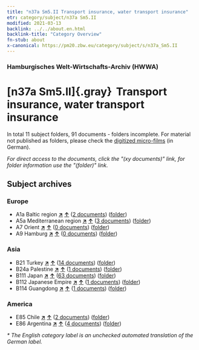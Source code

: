 ```yaml
---
title: "n37a Sm5.II Transport insurance, water transport insurance"
etr: category/subject/n37a Sm5.II
modified: 2021-03-13
backlink: ../../about.en.html
backlink-title: "Category Overview"
fn-stub: about
x-canonical: https://pm20.zbw.eu/category/subject/s/n37a_Sm5.II
---
```


### Hamburgisches Welt-Wirtschafts-Archiv (HWWA)
# [n37a Sm5.II]{.gray}&#8201; Transport insurance, water transport insurance&#160; 





In total 11 subject folders, 91 documents - folders incomplete.
For material not published as folders, please check the [digitized micro-films](/film/h1_sh.de.html) (in German).

_For direct access to the documents, click the "(xy documents)" link, for folder information use the "(folder)" link._

## Subject archives



### Europe

- A1a Baltic region [**&nearr;**](../../../geo/i/140894/about.en.html "Baltic region (all folders)") [**&uarr;**](../../../geo/about.en.html#A1a "Country category system") (<a href="https://pm20.zbw.eu/dfgview/sh/140894,145738" title="about: Baltic region : Transport insurance, water transport insurance" target="_blank">2 documents</a>) ([folder](../../../../folder/sh/1408xx/140894/1457xx/145738/about.en.html))
- A5a Mediterranean region [**&nearr;**](../../../geo/i/140899/about.en.html "Mediterranean region (all folders)") [**&uarr;**](../../../geo/about.en.html#A5a "Country category system") (<a href="https://pm20.zbw.eu/dfgview/sh/140899,145738" title="about: Mediterranean region : Transport insurance, water transport insurance" target="_blank">3 documents</a>) ([folder](../../../../folder/sh/1408xx/140899/1457xx/145738/about.en.html))
- A7 Orient [**&nearr;**](../../../geo/i/140902/about.en.html "Orient (all folders)") [**&uarr;**](../../../geo/about.en.html#A7 "Country category system") (<a href="https://pm20.zbw.eu/dfgview/sh/140902,145738" title="about: Orient : Transport insurance, water transport insurance" target="_blank">0 documents</a>) ([folder](../../../../folder/sh/1409xx/140902/1457xx/145738/about.en.html))
- A9 Hamburg [**&nearr;**](../../../geo/i/140905/about.en.html "Hamburg (all folders)") [**&uarr;**](../../../geo/about.en.html#A9 "Country category system") (<a href="https://pm20.zbw.eu/dfgview/sh/140905,145738" title="about: Hamburg : Transport insurance, water transport insurance" target="_blank">0 documents</a>) ([folder](../../../../folder/sh/1409xx/140905/1457xx/145738/about.en.html))

### Asia

- B21 Turkey [**&nearr;**](../../../geo/i/141111/about.en.html "Turkey (all folders)") [**&uarr;**](../../../geo/about.en.html#B21 "Country category system") (<a href="https://pm20.zbw.eu/dfgview/sh/141111,145738" title="about: Turkey : Transport insurance, water transport insurance" target="_blank">14 documents</a>) ([folder](../../../../folder/sh/1411xx/141111/1457xx/145738/about.en.html))
- B24a Palestine [**&nearr;**](../../../geo/i/141115/about.en.html "Palestine (all folders)") [**&uarr;**](../../../geo/about.en.html#B24a "Country category system") (<a href="https://pm20.zbw.eu/dfgview/sh/141115,145738" title="about: Palestine : Transport insurance, water transport insurance" target="_blank">1 documents</a>) ([folder](../../../../folder/sh/1411xx/141115/1457xx/145738/about.en.html))
- B111 Japan [**&nearr;**](../../../geo/i/141272/about.en.html "Japan (all folders)") [**&uarr;**](../../../geo/about.en.html#B111 "Country category system") (<a href="https://pm20.zbw.eu/dfgview/sh/141272,145738" title="about: Japan : Transport insurance, water transport insurance" target="_blank">63 documents</a>) ([folder](../../../../folder/sh/1412xx/141272/1457xx/145738/about.en.html))
- B112 Japanese Empire [**&nearr;**](../../../geo/i/141273/about.en.html "Japanese Empire (all folders)") [**&uarr;**](../../../geo/about.en.html#B112 "Country category system") (<a href="https://pm20.zbw.eu/dfgview/sh/141273,145738" title="about: Japanese Empire : Transport insurance, water transport insurance" target="_blank">1 documents</a>) ([folder](../../../../folder/sh/1412xx/141273/1457xx/145738/about.en.html))
- B114 Guangdong [**&nearr;**](../../../geo/i/141275/about.en.html "Guangdong (all folders)") [**&uarr;**](../../../geo/about.en.html#B114 "Country category system") (<a href="https://pm20.zbw.eu/dfgview/sh/141275,145738" title="about: Guangdong : Transport insurance, water transport insurance" target="_blank">1 documents</a>) ([folder](../../../../folder/sh/1412xx/141275/1457xx/145738/about.en.html))

### America

- E85 Chile [**&nearr;**](../../../geo/i/141691/about.en.html "Chile (all folders)") [**&uarr;**](../../../geo/about.en.html#E85 "Country category system") (<a href="https://pm20.zbw.eu/dfgview/sh/141691,145738" title="about: Chile : Transport insurance, water transport insurance" target="_blank">2 documents</a>) ([folder](../../../../folder/sh/1416xx/141691/1457xx/145738/about.en.html))
- E86 Argentina [**&nearr;**](../../../geo/i/141692/about.en.html "Argentina (all folders)") [**&uarr;**](../../../geo/about.en.html#E86 "Country category system") (<a href="https://pm20.zbw.eu/dfgview/sh/141692,145738" title="about: Argentina : Transport insurance, water transport insurance" target="_blank">4 documents</a>) ([folder](../../../../folder/sh/1416xx/141692/1457xx/145738/about.en.html))


_* The English category label is an unchecked automated translation of the German label._

